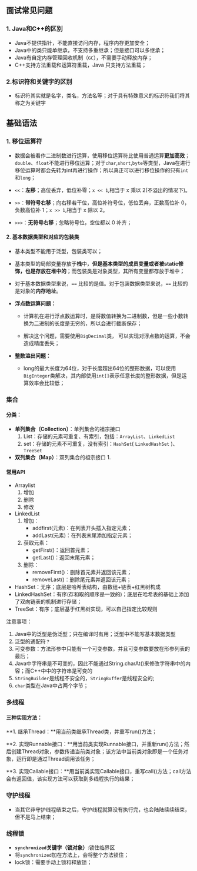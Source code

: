 ## 面试常见问题

### 1. Java和C++的区别

- Java不提供指针，不能直接访问内存，程序内存更加安全；
- Java中的类只能单继承，不支持多重继承；但是接口可以多继承；
- Java有自定内存管理回收机制（`GC`），不需要手动释放内存；
- C++支持方法重载和运算符重载，Java 只支持方法重载；

### 2.标识符和关键字的区别

- 标识符其实就是名字，类名，方法名等；对于具有特殊意义的标识符我们将其称之为关键字



## 基础语法

### 1. 移位运算符

- 数据会被看作二进制数进行运算，使用移位运算符比使用普通运算**更加高效**；`double`、`float`不能进行移位运算；对于`char`,`short`,`byte`等类型，Java在进行移位运算时都会先转为int再进行操作；所以真正可以进行移位操作的只有`int`和`long`；

- `<<`：**左移**；高位丢弃，低位补零；`x << 1`,相当于 x 乘以 2(不溢出的情况下)。
- `>>`：**带符号右移**；向右移若干位，高位补符号位，低位丢弃，正数高位补 0，负数高位补 1；`x >> 1`,相当于 x 除以 2。
- `>>>`：**无符号右移**；忽略符号位，空位都以 0 补齐；

#### 2. 基本数据类型和对应的包装类

- 基本类型不能用于泛型，包装类可以；

- 基本类型的局部变量存放于**栈**中，**但是基本类型的成员变量或者被static修饰，也是存放在堆中的**；而包装类是对象类型，其所有变量都存放于堆中；

- 对于基本数据类型来说，`==` 比较的是值。对于包装数据类型来说，`==` 比较的是对象的**内存地址**。

- **浮点数运算问题：**

  - 计算机在进行浮点数运算时，是将数值转换为二进制数，但是一些小数转换为二进制的长度是无穷的，所以会进行截断保存；

  - 解决这个问题，需要使用`BigDecimal`类， 可以实现对浮点数的运算，不会造成精度丢失；

- **整数溢出问题：**

  - long的最大长度为64位，对于长度超出64位的整形数据，可以使用`BigInteger`类解决，其内部使用`int[]`表示任意长度的整形数据，但是运算效率会比较低；











###  集合

#### 分类：

- **单列集合（Collection）**：单列集合的祖宗接口
  1. List：存储的元素可重复、有索引，包括：`ArrayList`、`LinkedList`
  2. set：存储的元素不可重复，没有索引：`HashSet`( `LinkedHashSet` )、`TreeSet`
- **双列集合（Map）**：双列集合的祖宗接口
  1. 

#### 常用API

- Arraylist
  1. 增加
  2. 删除
  3. 修改
- LinkedList
  1. 增加：
     - addfirst(元素)：在列表开头插入指定元素；
     - addLast(元素)：在列表末尾添加指定元素；
  2. 获取元素：
     - getFirst()：返回首元素；
     - getLast()：返回末尾元素；
  3. 删除：
     - removeFirst()：删除首元素并返回该元素；
     - removeLast()：删除尾元素并返回该元素；
- HashSet：无序；底层是哈希表结构，由数组+链表+红黑树构成
- LinkedHashSet：有序(存和取的顺序是一致的)；底层在哈希表的基础上添加了双向链表的机制进行存储；
- TreeSet：有序；底层基于红黑树实现，可以自己指定比较规则

注意事项：

1. Java中的泛型是伪泛型；只在编译时有用；泛型中不能写基本数据类型
2. 泛型的通配符`？`
2. 可变参数：方法形参中只能有一个可变参数，并且可变参数要放在形参列表的最后；
2. Java中字符串是不可变的，因此不能通过String.charAt()来修改字符串中的内容；而C++中中的字符串是可变的
2. `StringBuilder`是线程不安全的，`StringBuffer`是线程安全的;
2. `char`类型在Java中占两个字节；



### 多线程

#### 三种实现方法：

**1.  继承Thread：**用当前类继承Thread类，并重写run()方法；

**2.  实现Runnable接口：**用当前类实现Runnable接口，并重新run()方法；然后创建Thread对象，参数传递当前类对象；该方法中当前类对象即是一个任务对象，运行即是通过Thread调用该任务；

**3.  实现Callable接口：**用当前类实现Callable接口，重写call()方法；call方法会有返回值，该实现方法可以获取到多线程执行的结果；

### 守护线程

- 当其它非守护线程结束之后，守护线程就算没有执行完，也会陆陆续续结束，但不是马上结束；

### 线程锁

- **`synchronized`关键字（锁对象）**:锁住临界区
- 将`synchronized`加在方法上，会将整个方法锁住；
- lock锁：需要手动上锁和释放锁；